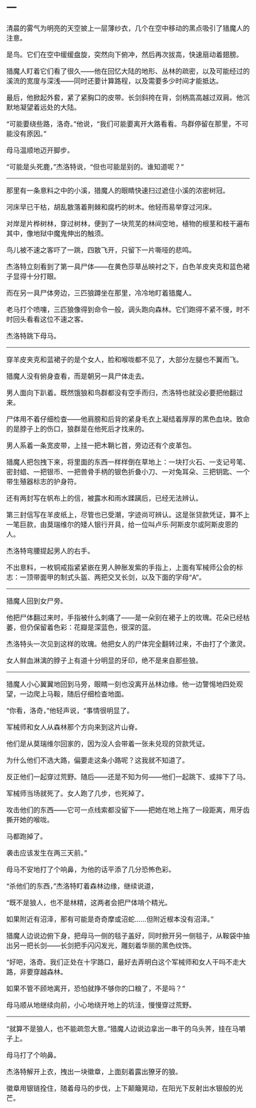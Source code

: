 <head>
<style>
body {
    font-size: 18px;
}
</style>
</head>

## 一

清晨的雾气为明亮的天空披上一层薄纱衣，几个在空中移动的黑点吸引了猎魔人的注意。

是鸟。它们在空中缓缓盘旋，突然向下俯冲，然后再次拔高，快速扇动着翅膀。

猎魔人盯着它们看了很久——他在回忆大陆的地形、丛林的疏密，以及可能经过的溪流的宽度与深浅——同时还要计算路程，以及需要多少时间才能抵达。

最后，他掀起外套，紧了紧胸口的皮带。长剑斜挎在背，剑柄高高越过双肩。他沉默地凝望着远处的大陆。

“可能要绕些路，洛奇。”他说，“我们可能要离开大路看看。鸟群停留在那里，不可能没有原因。”

母马温顺地迈开脚步。

“可能是头死鹿，”杰洛特说，“但也可能是别的。谁知道呢？”

---

那里有一条意料之中的小溪，猎魔人的眼睛快速扫过遮住小溪的浓密树冠。

河床早已干枯，胡乱散落着荆棘和腐朽的树木。他轻而易举穿过河床。

对岸是片桦树林，穿过树林，便到了一块荒芜的林间空地，植物的根茎和枝干遍布其中，像地狱中魔鬼伸出的触须。

鸟儿被不速之客吓了一跳，四散飞开，只留下一片嘶哑的悲鸣。

杰洛特立刻看到了第一具尸体——在黄色莎草丛映衬之下，白色羊皮夹克和蓝色裙子显得十分打眼。

而在另一具尸体旁边，三匹狼蹲坐在那里，冷冷地盯着猎魔人。

老马打个喷嚏，三匹狼像得到命令一般，调头跑向森林。它们跑得不紧不慢，时不时回头看看这位不速之客。

杰洛特跳下母马。

---

穿羊皮夹克和蓝裙子的是个女人，脸和喉咙都不见了，大部分左腿也不翼而飞。

猎魔人没有俯身查看，而是朝另一具尸体走去。

男人面向下趴着。既然饿狼和鸟群都没有空手而归，杰洛特也就没必要把他翻过来。

尸体用不着仔细检查——他肩膀和后背的紧身毛衣上凝结着厚厚的黑色血块。致命的是脖子上的伤口，狼群是在他死后才找来的。

男人系着一条宽皮带，上挂一把木鞘匕首，旁边还有个皮革包。

猎魔人把包拽下来，将里面的东西一样样倒在草地上：一块打火石、一支记号笔、密封蜡、一把银币、一把兽骨手柄的银色折叠小刀、一对兔耳朵、三把钥匙、一个带生殖器标志的护身符。

还有两封写在帆布上的信，被露水和雨水蹂躏后，已经无法辨认。

第三封信写在羊皮纸上，尽管也已受潮，字迹尚可辨认。这是张贷款凭证，算不上一笔巨款，由莫瑞维尔的矮人银行开具，给一位叫卢乐·阿斯皮尔或阿斯皮恩的人。

杰洛特弯腰提起男人的右手。

不出意料，一枚铜戒指紧紧嵌在男人肿胀发紫的手指上，上面有军械师公会的标志：一顶带面甲的制式头盔、两把交叉长剑，以及下面的字母“A”。

---

猎魔人回到女尸旁。

他把尸体翻过来时，手指被什么刺痛了——是一朵别在裙子上的玫瑰。花朵已经枯萎，但仍保留着色彩：花瓣是深蓝色，很深的蓝。

杰洛特头一次见到这样的玫瑰。他把女人的尸体完全翻转过来，不由打了个激灵。

女人鲜血淋漓的脖子上有道十分明显的牙印，绝不是来自那些狼。

---

猎魔人小心翼翼地回到马旁，眼睛一刻也没离开丛林边缘。他一边警惕地四处观望，一边爬上马鞍，随后仔细检查地面。

“你看，洛奇，”他轻声说，“事情很明显了。

军械师和女人从森林那个方向来到这片山脊。

他们是从莫瑞维尔回家的，因为没人会带着一张未兑现的贷款凭证。

为什么他们不选大路，偏要走这条小路呢？这我就不知道了。

反正他们一起穿过荒野。随后——还是不知为何——他们一起跳下、或摔下了马。

军械师当场就死了。女人跑了几步，也死掉了。

攻击他们的东西——它可一点线索都没留下——把她在地上拖了一段距离，用牙齿撕开她的喉咙。

马都跑掉了。

袭击应该发生在两三天前。”

母马不安地打了个响鼻，为他的话平添了几分恐怖色彩。

“杀他们的东西，”杰洛特盯着森林边缘，继续说道，

“既不是狼人，也不是林精，这两者会把尸体啃个精光。

如果附近有沼泽，那有可能是奇奇摩或沼蛇……但附近根本没有沼泽。”

猎魔人边说边俯下身，把母马一侧的毯子盖好，同时掀开另一侧毯子，从鞍袋中抽出另一把长剑——长剑把手闪闪发光，雕刻着华丽的黑色纹饰。

“好吧，洛奇。我们正处在十字路口，最好去弄明白这个军械师和女人干吗不走大路，非要穿越森林。

如果不管不顾地离开，恐怕就挣不够你的口粮了，不是吗？”

母马顺从地继续向前，小心地绕开地上的坑洼，慢慢穿过荒野。

---

“就算不是狼人，也不能疏忽大意。”猎魔人边说边拿出一串干的乌头荠，挂在马嚼子上。

母马打了个响鼻。

杰洛特解开上衣，拽出一块徽章，上面刻着露出獠牙的狼。

徽章用银链拴住，随着母马的步伐，上下颠簸晃动，在阳光下反射出水银般的光芒。
